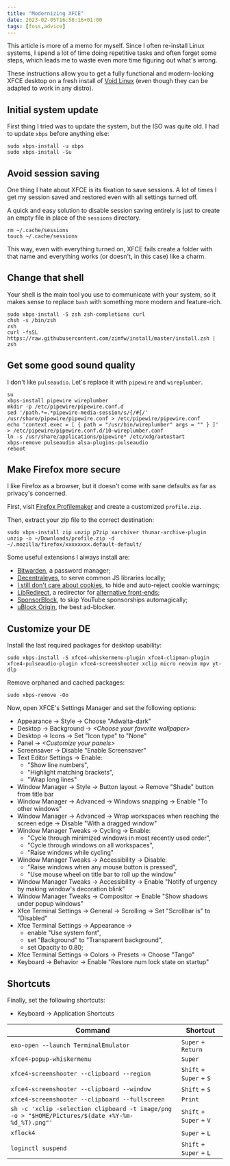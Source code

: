 ```yaml
---
title: "Modernizing XFCE"
date: 2023-02-05T16:58:16+01:00
tags: [foss,advice]
---
```


This article is more of a memo for myself. Since I often re-install Linux systems, I spend a lot of time doing repetitive tasks and often forget some steps, which leads me to waste even more time figuring out what's wrong.

These instructions allow you to get a fully functional and modern-looking XFCE desktop on a fresh install of [Void Linux]() (even though they can be adapted to work in any distro).

## Initial system update
First thing I tried was to update the system, but the ISO was quite old. I had to update `xbps` before anything else:

```
sudo xbps-install -u xbps
sudo xbps-install -Su
```

## Avoid session saving
One thing I hate about XFCE is its fixation to save sessions. A lot of times I get my session saved and restored even with all settings turned off.

A quick and easy solution to disable session saving entirely is just to create an empty file in place of the `sessions` directory.
```
rm ~/.cache/sessions
touch ~/.cache/sessions
```

This way, even with everything turned on, XFCE fails create a folder with that name and everything works (or doesn't, in this case) like a charm.

## Change that shell
Your shell is the main tool you use to communicate with your system, so it makes sense to replace `bash` with something more modern and feature-rich.

```
sudo xbps-install -S zsh zsh-completions curl
chsh -s /bin/zsh
zsh
curl -fsSL https://raw.githubusercontent.com/zimfw/install/master/install.zsh | zsh
```

## Get some good sound quality
I don't like `pulseaudio`. Let's replace it with `pipewire` and `wireplumber`.

```
su
xbps-install pipewire wireplumber
mkdir -p /etc/pipewire/pipewire.conf.d
sed '/path.*=.*pipewire-media-session/s/{/#{/' /usr/share/pipewire/pipewire.conf > /etc/pipewire/pipewire.conf
echo 'context.exec = [ { path = "/usr/bin/wireplumber" args = "" } ]' > /etc/pipewire/pipewire.conf.d/10-wireplumber.conf
ln -s /usr/share/applications/pipewire* /etc/xdg/autostart
xbps-remove pulseaudio alsa-plugins-pulseaudio
reboot
```

## Make Firefox more secure
I like Firefox as a browser, but it doesn't come with sane defaults as far as privacy's concerned.

First, visit [Firefox Profilemaker](https://ffprofile.com/) and create a customized `profile.zip`.

Then, extract your zip file to the correct destination:
```
sudo xbps-install zip unzip p7zip xarchiver thunar-archive-plugin
unzip -o ~/Downloads/profile.zip -d ~/.mozilla/firefox/xxxxxxxx.default-default/
```

Some useful extensions I always install are:
- [Bitwarden](https://addons.mozilla.org/en-US/firefox/addon/bitwarden-password-manager), a password manager;
- [Decentraleyes](https://addons.mozilla.org/en-US/firefox/addon/decentraleyes), to serve common JS libraries locally;
- [I still don't care about cookies](https://addons.mozilla.org/en-US/firefox/addon/istilldontcareaboutcookies), to hide and auto-reject cookie warnings;
- [LibRedirect](https://addons.mozilla.org/en-US/firefox/addon/libredirect), a redirector for [alternative front-ends](https://github.com/mendel5/alternative-front-ends);
- [SponsorBlock](https://addons.mozilla.org/en-US/firefox/addon/sponsorblock), to skip YouTube sponsorships automagically;
- [uBlock Origin](https://addons.mozilla.org/en-US/firefox/addon/ublock-origin), the best ad-blocker.

## Customize your DE

Install the last required packages for desktop usability:
```
sudo xbps-install -S xfce4-whiskermenu-plugin xfce4-clipman-plugin xfce4-pulseaudio-plugin xfce4-screenshooter xclip micro neovim mpv yt-dlp
```

Remove orphaned and cached packages:
```
sudo xbps-remove -Oo
```

Now, open XFCE's Settings Manager and set the following options:
- Appearance &rarr; Style &rarr; Choose "Adwaita-dark"
- Desktop &rarr; Background &rarr; _&lt;Choose your favorite wallpaper&gt;_
- Desktop &rarr; Icons &rarr; Set "Icon type" to "None"
- Panel &rarr; _&lt;Customize your panels&gt;_
- Screensaver &rarr; Disable "Enable Screensaver"
- Text Editor Settings &rarr; Enable:
    - "Show line numbers",
    - "Highlight matching brackets",
    - "Wrap long lines"
- Window Manager &rarr; Style &rarr; Button layout &rarr; Remove "Shade" button from title bar
- Window Manager &rarr; Advanced &rarr; Windows snapping &rarr; Enable "To other windows"
- Window Manager &rarr; Advanced &rarr; Wrap workspaces when reaching the screen edge &rarr; Disable "With a dragged window"
- Window Manager Tweaks &rarr; Cycling &rarr; Enable:
    - "Cycle through minimized windows in most recently used order",
    - "Cycle through windows on all workspaces",
    - "Raise windows while cycling"
- Window Manager Tweaks &rarr; Accessibility &rarr; Disable:
    - "Raise windows when any mouse button is pressed",
    - "Use mouse wheel on title bar to roll up the window"
- Window Manager Tweaks &rarr; Accessibility &rarr; Enable "Notify of urgency by making window's decoration blink"
- Window Manager Tweaks &rarr; Compositor &rarr; Enable "Show shadows under popup windows"
- Xfce Terminal Settings &rarr; General &rarr; Scrolling &rarr; Set "Scrollbar is" to "Disabled"
- Xfce Terminal Settings &rarr; Appearance &rarr;
    - enable "Use system font",
    - set "Background" to "Transparent background",
    - set Opacity to 0.80;
- Xfce Terminal Settings &rarr; Colors &rarr; Presets &rarr; Choose "Tango"
- Keyboard &rarr; Behavior &rarr; Enable "Restore num lock state on startup"


## Shortcuts
Finally, set the following shortcuts:
- Keyboard &rarr; Application Shortcuts

| Command                                                                   | Shortcut                |
|---------------------------------------------------------------------------|-------------------------|
| `exo-open --launch TerminalEmulator`                                      | `Super` + `Return`      |
| `xfce4-popup-whiskermenu`                                                 | `Super`                 |
| `xfce4-screenshooter --clipboard --region`                                | `Shift` + `Super` + `S` |
| `xfce4-screenshooter --clipboard --window`                                | `Shift` + `S`           |
| `xfce4-screenshooter --clipboard --fullscreen`                            | `Print`                 |
| `sh -c 'xclip -selection clipboard -t image/png -o > "$HOME/Pictures/$(date +%Y-%m-%d_%T).png"'` | `Shift` + `Super` + `V` |
| `xflock4`                                                                 | `Super` + `L`           |
| `loginctl suspend`                                                        | `Shift` + `Super` + `L` |
